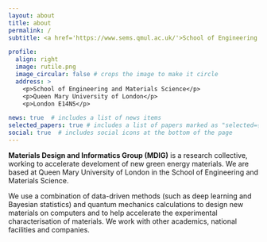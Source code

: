 ```yaml
---
layout: about
title: about
permalink: /
subtitle: <a href='https://www.sems.qmul.ac.uk/'>School of Engineering and Materials Science</a>

profile:
  align: right
  image: rutile.png
  image_circular: false # crops the image to make it circle
  address: >
    <p>School of Engineering and Materials Science</p>
    <p>Queen Mary University of London</p>
    <p>London E14NS</p>

news: true  # includes a list of news items
selected_papers: true # includes a list of papers marked as "selected={true}"
social: true  # includes social icons at the bottom of the page
---
```


**Materials Design and Informatics Group (MDIG)** is a research collective, working to accelerate develoment of new green energy materials. We are based at Queen Mary University of London in the School of Engineering and Materials Science.

We use a combination of data-driven methods (such as deep learning and Bayesian statistics) and quantum mechanics calculations to design new materials on computers and to help accelerate the experimental characterisation of materials. We work with other academics, national facilities and companies. 
